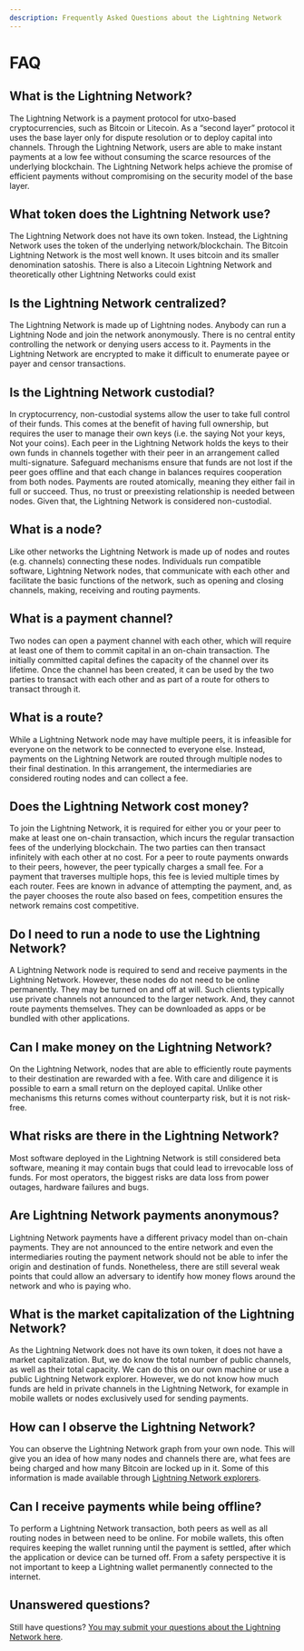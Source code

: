 ```yaml
---
description: Frequently Asked Questions about the Lightning Network
---
```


# FAQ

## **What is the Lightning Network?**

The Lightning Network is a payment protocol for utxo-based cryptocurrencies, such as Bitcoin or Litecoin. As a “second layer” protocol it uses the base layer only for dispute resolution or to deploy capital into channels. Through the Lightning Network, users are able to make instant payments at a low fee without consuming the scarce resources of the underlying blockchain. The Lightning Network helps achieve the promise of efficient payments without compromising on the security model of the base layer.

## What token does the Lightning Network use?

The Lightning Network does not have its own token. Instead, the Lightning Network uses the token of the underlying network/blockchain. The Bitcoin Lightning Network is the most well known. It uses bitcoin and its smaller denomination satoshis. There is also a Litecoin Lightning Network and theoretically other Lightning Networks could exist

## Is the Lightning Network centralized?

The Lightning Network is made up of Lightning nodes. Anybody can run a Lightning Node and join the network anonymously. There is no central entity controlling the network or denying users access to it. Payments in the Lightning Network are encrypted to make it difficult to enumerate payee or payer and censor transactions.

## Is the Lightning Network custodial?

In cryptocurrency, non-custodial systems allow the user to take full control of their funds. This comes at the benefit of having full ownership, but requires the user to manage their own keys \(i.e. the saying Not your keys, Not your coins\). Each peer in the Lightning Network holds the keys to their own funds in channels together with their peer in an arrangement called multi-signature. Safeguard mechanisms ensure that funds are not lost if the peer goes offline and that each change in balances requires cooperation from both nodes. Payments are routed atomically, meaning they either fail in full or succeed. Thus, no trust or preexisting relationship is needed between nodes. Given that, the Lightning Network is considered non-custodial.

## What is a node?

Like other networks the Lightning Network is made up of nodes and routes \(e.g. channels\) connecting these nodes. Individuals run compatible software, Lightning Network nodes, that communicate with each other and facilitate the basic functions of the network, such as opening and closing channels, making, receiving and routing payments.

## What is a payment channel?

Two nodes can open a payment channel with each other, which will require at least one of them to commit capital in an on-chain transaction. The initially committed capital defines the capacity of the channel over its lifetime. Once the channel has been created, it can be used by the two parties to transact with each other and as part of a route for others to transact through it.

## What is a route?

While a Lightning Network node may have multiple peers, it is infeasible for everyone on the network to be connected to everyone else. Instead, payments on the Lightning Network are routed through multiple nodes to their final destination. In this arrangement, the intermediaries are considered routing nodes and can collect a fee.

## Does the Lightning Network cost money?

To join the Lightning Network, it is required for either you or your peer to make at least one on-chain transaction, which incurs the regular transaction fees of the underlying blockchain. The two parties can then transact infinitely with each other at no cost. For a peer to route payments onwards to their peers, however, the peer typically charges a small fee. For a payment that traverses multiple hops, this fee is levied multiple times by each router. Fees are known in advance of attempting the payment, and, as the payer chooses the route also based on fees, competition ensures the network remains cost competitive.

## Do I need to run a node to use the Lightning Network?

A Lightning Network node is required to send and receive payments in the Lightning Network. However, these nodes do not need to be online permanently. They may be turned on and off at will. Such clients typically use private channels not announced to the larger network. And, they cannot route payments themselves. They can be downloaded as apps or be bundled with other applications.

## Can I make money on the Lightning Network?

On the Lightning Network, nodes that are able to efficiently route payments to their destination are rewarded with a fee. With care and diligence it is possible to earn a small return on the deployed capital. Unlike other mechanisms this returns comes without counterparty risk, but it is not risk-free.

## What risks are there in the Lightning Network?

Most software deployed in the Lightning Network is still considered beta software, meaning it may contain bugs that could lead to irrevocable loss of funds. For most operators, the biggest risks are data loss from power outages, hardware failures and bugs.

## Are Lightning Network payments anonymous?

Lightning Network payments have a different privacy model than on-chain payments. They are not announced to the entire network and even the intermediaries routing the payment network should not be able to infer the origin and destination of funds. Nonetheless, there are still several weak points that could allow an adversary to identify how money flows around the network and who is paying who.

## What is the market capitalization of the Lightning Network?

As the Lightning Network does not have its own token, it does not have a market capitalization. But, we do know the total number of public channels, as well as their total capacity. We can do this on our own machine or use a public Lightning Network explorer. However, we do not know how much funds are held in private channels in the Lightning Network, for example in mobile wallets or nodes exclusively used for sending payments.

## How can I observe the Lightning Network?

You can observe the Lightning Network graph from your own node. This will give you an idea of how many nodes and channels there are, what fees are being charged and how many Bitcoin are locked up in it. Some of this information is made available through [Lightning Network explorers](resource-list.md#explorers).

## Can I receive payments while being offline?

To perform a Lightning Network transaction, both peers as well as all routing nodes in between need to be online. For mobile wallets, this often requires keeping the wallet running until the payment is settled, after which the application or device can be turned off. From a safety perspective it is not important to keep a Lightning wallet permanently connected to the internet.

## Unanswered questions?

Still have questions? [You may submit your questions about the Lightning Network here](https://docs.google.com/forms/d/e/1FAIpQLSf1NQWyP_S_KjAHXQbRjVKPHwPm87xp1Ds94scjOhBYy_MJmA/viewform).
